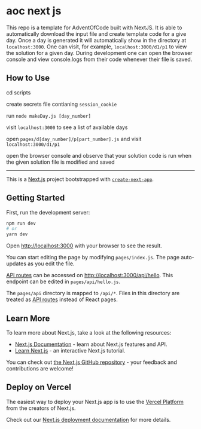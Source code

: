 # aoc next js
This repo is a template for AdventOfCode built with NextJS. It is able to automatically download the input file and create template code for a give day. Once a day is generated it will automatically show in the directory at `localhost:3000`. One can visit, for example, `localhost:3000/d1/p1` to view the solution for a given day. During development one can open the browser console and view console.logs from their code whenever their file is saved. 

## How to Use

cd scripts

create secrets file contianing `session_cookie`

run `node makeDay.js [day_number]`

visit `localhost:3000` to see a list of available days

open `pages/d[day_number]/p[part_number].js` and visit `localhost:3000/d1/p1`

open the browser console and observe that your solution code is run when the given solution file is modified and saved

---

This is a [Next.js](https://nextjs.org/) project bootstrapped with [`create-next-app`](https://github.com/vercel/next.js/tree/canary/packages/create-next-app).

## Getting Started

First, run the development server:

```bash
npm run dev
# or
yarn dev
```

Open [http://localhost:3000](http://localhost:3000) with your browser to see the result.

You can start editing the page by modifying `pages/index.js`. The page auto-updates as you edit the file.

[API routes](https://nextjs.org/docs/api-routes/introduction) can be accessed on [http://localhost:3000/api/hello](http://localhost:3000/api/hello). This endpoint can be edited in `pages/api/hello.js`.

The `pages/api` directory is mapped to `/api/*`. Files in this directory are treated as [API routes](https://nextjs.org/docs/api-routes/introduction) instead of React pages.

## Learn More

To learn more about Next.js, take a look at the following resources:

- [Next.js Documentation](https://nextjs.org/docs) - learn about Next.js features and API.
- [Learn Next.js](https://nextjs.org/learn) - an interactive Next.js tutorial.

You can check out [the Next.js GitHub repository](https://github.com/vercel/next.js/) - your feedback and contributions are welcome!

## Deploy on Vercel

The easiest way to deploy your Next.js app is to use the [Vercel Platform](https://vercel.com/new?utm_medium=default-template&filter=next.js&utm_source=create-next-app&utm_campaign=create-next-app-readme) from the creators of Next.js.

Check out our [Next.js deployment documentation](https://nextjs.org/docs/deployment) for more details.

